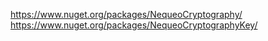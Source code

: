 https://www.nuget.org/packages/NequeoCryptography/
https://www.nuget.org/packages/NequeoCryptographyKey/